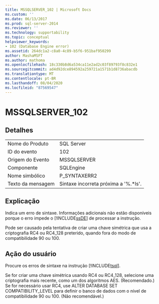 ```yaml
---
title: MSSQLSERVER_102 | Microsoft Docs
ms.custom: ''
ms.date: 06/13/2017
ms.prod: sql-server-2014
ms.reviewer: ''
ms.technology: supportability
ms.topic: conceptual
helpviewer_keywords:
- 102 (Database Engine error)
ms.assetid: 264dc1a2-c8a0-4c89-b5f6-951baf950299
author: MashaMSFT
ms.author: mathoma
ms.openlocfilehash: 18c330b8d6a534ca11e2ad2c03f89793f8c832e1
ms.sourcegitcommit: ad4d92dce894592a259721a1571b1d8736abacdb
ms.translationtype: MT
ms.contentlocale: pt-BR
ms.lasthandoff: 08/04/2020
ms.locfileid: "87569547"
---
```

# <a name="mssqlserver_102"></a>MSSQLSERVER_102
    
## <a name="details"></a>Detalhes  
  
|||  
|-|-|  
|Nome do Produto|SQL Server|  
|ID do evento|102|  
|Origem do Evento|MSSQLSERVER|  
|Componente|SQLEngine|  
|Nome simbólico|P_SYNTAXERR2|  
|Texto da mensagem|Sintaxe incorreta próxima a '%.*ls'.|  
  
## <a name="explanation"></a>Explicação  
 Indica um erro de sintaxe. Informações adicionais não estão disponíveis porque o erro impede o [!INCLUDE[ssDE](../../includes/ssde-md.md)] de processar a instrução.  
  
 Pode ser causado pela tentativa de criar uma chave simétrica que usa a criptografia RC4 ou RC4_128 preterido, quando fora do modo de compatibilidade 90 ou 100.  
  
## <a name="user-action"></a>Ação do usuário  
 Procure os erros de sintaxe na instrução [!INCLUDE[tsql](../../includes/tsql-md.md)].  
  
 Se for criar uma chave simétrica usando RC4 ou RC4_128, selecione uma criptografia mais recente, como um dos algoritmos AES. (Recomendado.) Se for necessário usar RC4, use ALTER DATABASE SET COMPATIBILITY_LEVEL para definir o banco de dados com o nível de compatibilidade 90 ou 100. (Não recomendável.)  
  
  
